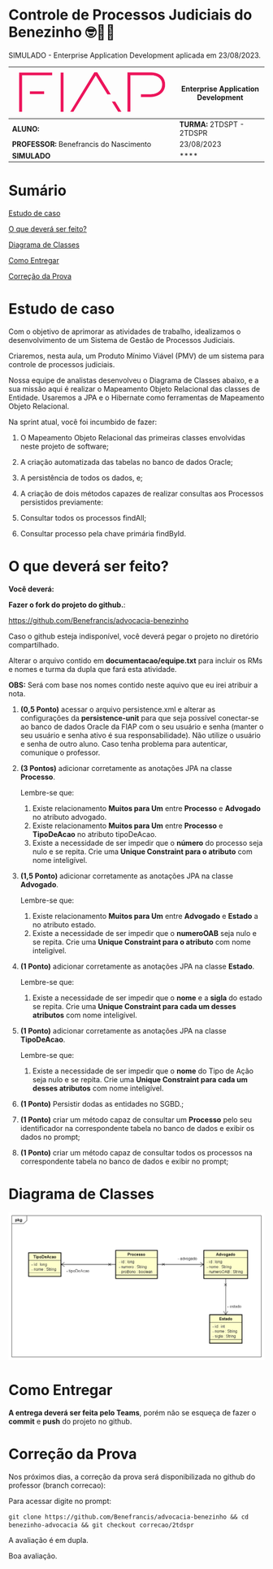 # Controle de Processos Judiciais do Benezinho 🤓👍🏾

SIMULADO - Enterprise Application Development aplicada em 23/08/2023.


| ![](documentacao/fiap.jpg)               | **Enterprise Application Development** |
|------------------------------------------|----------------------------------------|
| **ALUNO:**                               | **TURMA:** 2TDSPT  - 2TDSPR            |
| **PROFESSOR:** Benefrancis do Nascimento | 23/08/2023                             |
| **SIMULADO**                      | ****                                   |

# Sumário


[Estudo de caso ](#_Estudo_de_caso)

[O que deverá ser feito? ](#_O_que_devera_ser_feito)

[Diagrama de Classes ](#_Diagrama_de_Classes)

[Como Entregar ](#_Entrega)

[Correção da Prova ](#_Correcao)

<a id="_Estudo_de_caso"></a>

# Estudo de caso

Com o objetivo de aprimorar as atividades de trabalho, idealizamos o desenvolvimento de um Sistema de Gestão de Processos Judiciais.

Criaremos, nesta aula, um Produto Mínimo Viável (PMV) de um sistema para controle de processos judiciais. 



Nossa equipe de analistas desenvolveu o Diagrama de Classes abaixo, e a sua missão aqui é realizar o Mapeamento Objeto Relacional das classes de Entidade. Usaremos a JPA e o Hibernate como ferramentas de Mapeamento Objeto Relacional.

Na sprint atual, você foi incumbido de fazer:

1. O Mapeamento Objeto Relacional das primeiras classes envolvidas neste projeto de software;

2. A criação automatizada das tabelas no banco de dados Oracle;

3. A persistência de todos os dados, e;

4. A criação de dois métodos capazes de realizar consultas aos Processos persistidos previamente:

5. Consultar todos os processos findAll;

6. Consultar processo pela chave primária findById.



<a id="_O_que_devera_ser_feito"></a>

# O que deverá ser feito?


**Você deverá:**

**Fazer o fork do projeto do github.**:

https://github.com/Benefrancis/advocacia-benezinho

Caso o github esteja indisponível, você deverá pegar o projeto no diretório compartilhado.

Alterar o arquivo contido em  **documentacao/equipe.txt** para incluir os RMs e nomes e turma da dupla que fará esta atividade.

**OBS:** Será com base nos nomes contido neste aquivo que eu irei atribuir a nota.

1. **(0,5 Ponto)** acessar o arquivo persistence.xml e alterar as configurações da **persistence-unit** para que seja possível conectar-se ao banco de dados Oracle da FIAP com o seu usuário e senha (manter o seu usuário e senha ativo é sua responsabilidade). Não utilize o usuário e senha de outro aluno. Caso tenha problema para autenticar, comunique o professor.


2. **(3 Pontos)** adicionar corretamente as anotações JPA na classe **Processo**.

    Lembre-se que:


    1. Existe relacionamento **Muitos para Um** entre **Processo** e **Advogado** no atributo advogado.
    2. Existe relacionamento **Muitos para Um** entre **Processo** e **TipoDeAcao** no atributo tipoDeAcao. 
    3. Existe a necessidade de ser impedir que o **número** do processo seja nulo e se repita. Crie uma **Unique Constraint para o atributo** com nome inteligível.


3. **(1,5 Ponto)** adicionar corretamente as anotações JPA na classe **Advogado**.
    

   Lembre-se que:

    1. Existe relacionamento **Muitos para Um** entre **Advogado** e **Estado** a no atributo estado.
    2. Existe a necessidade de ser impedir que o **numeroOAB** seja nulo e se repita. Crie uma **Unique Constraint para o atributo** com nome inteligível.


4. **(1 Ponto)** adicionar corretamente as anotações JPA na classe **Estado**.

    Lembre-se que:


    1. Existe a necessidade de ser impedir que o **nome** e a **sigla** do estado se repita. Crie uma **Unique Constraint para cada um desses atributos** com nome inteligível.



5. **(1 Ponto)** adicionar corretamente as anotações JPA na classe **TipoDeAcao**.
   
    Lembre-se que:


    1. Existe a necessidade de ser impedir que o **nome** do Tipo de Ação seja nulo e se repita. Crie uma **Unique Constraint para cada um desses atributos** com nome inteligível.

6. **(1 Ponto)** Persistir dodas as entidades no SGBD.;

7. **(1 Ponto)** criar um método capaz de consultar um **Processo** pelo seu identificador na correspondente tabela no banco de dados e exibir os dados no prompt;

8. **(1 Ponto)** criar um método capaz de consultar todos os processos na correspondente tabela no banco de dados e exibir no prompt;


<a id="_Diagrama_de_Classes"></a>

# Diagrama de Classes

<img src="documentacao/diagrama.png">


<a id="_Entrega"></a>

# Como Entregar

**A entrega deverá ser feita pelo Teams**, porém não se esqueça de fazer o **commit** e **push** do projeto no github.


<a id="_Correcao"></a>

# Correção da Prova

Nos próximos dias, a correção da prova será disponibilizada no github do professor (branch correcao):

Para acessar digite no prompt:

```shell
git clone https://github.com/Benefrancis/advocacia-benezinho && cd benezinho-advocacia && git checkout correcao/2tdspr
```


A avaliação é em dupla.


Boa avaliação.
